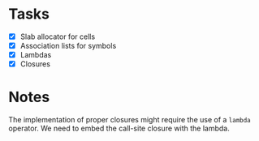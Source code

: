 # Tasks

* [X] Slab allocator for cells
* [X] Association lists for symbols
* [X] Lambdas
* [X] Closures

# Notes

The implementation of proper closures might require the use of a `lambda`
operator. We need to embed the call-site closure with the lambda.

